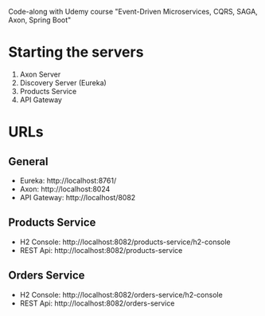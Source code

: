 Code-along with Udemy course "Event-Driven Microservices, CQRS, SAGA, Axon, Spring Boot"

# Starting the servers

1. Axon Server
2. Discovery Server (Eureka)
3. Products Service
4. API Gateway

# URLs

## General

- Eureka: http://localhost:8761/
- Axon: http://localhost:8024
- API Gateway: http://localhost/8082

## Products Service

- H2 Console: http://localhost:8082/products-service/h2-console
- REST Api: http://localhost:8082/products-service

## Orders Service

- H2 Console: http://localhost:8082/orders-service/h2-console
- REST Api: http://localhost:8082/orders-service